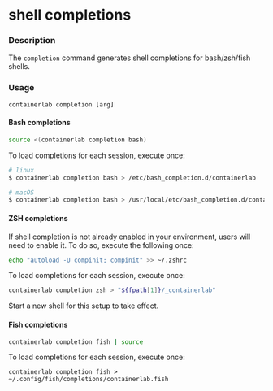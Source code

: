 # shell completions

### Description

The `completion` command generates shell completions for bash/zsh/fish shells.

### Usage

`containerlab completion [arg]`

#### Bash completions

```bash
source <(containerlab completion bash)
```

To load completions for each session, execute once:
```bash
# linux
$ containerlab completion bash > /etc/bash_completion.d/containerlab

# macOS
$ containerlab completion bash > /usr/local/etc/bash_completion.d/containerlab
```

#### ZSH completions
If shell completion is not already enabled in your environment, users will need to enable it. To do so, execute the following once:
```bash
echo "autoload -U compinit; compinit" >> ~/.zshrc
```

To load completions for each session, execute once:
```bash
containerlab completion zsh > "${fpath[1]}/_containerlab"
```
Start a new shell for this setup to take effect.

#### Fish completions
```bash
containerlab completion fish | source
```

To load completions for each session, execute once:
```
containerlab completion fish > ~/.config/fish/completions/containerlab.fish
```